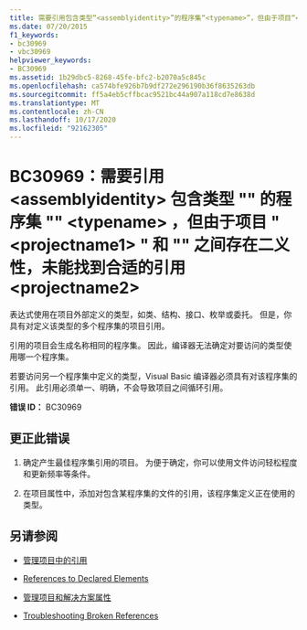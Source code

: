 ```yaml
---
title: 需要引用包含类型“<assemblyidentity>”的程序集“<typename>”，但由于项目“<projectname1>”和“<projectname2>”之间存在二义性，未能找到合适的引用
ms.date: 07/20/2015
f1_keywords:
- bc30969
- vbc30969
helpviewer_keywords:
- BC30969
ms.assetid: 1b29dbc5-8268-45fe-bfc2-b2070a5c845c
ms.openlocfilehash: ca574bfe926b7b9df272e296190b36f8635263db
ms.sourcegitcommit: ff5a4eb5cffbcac9521bc44a907a118cd7e8638d
ms.translationtype: MT
ms.contentlocale: zh-CN
ms.lasthandoff: 10/17/2020
ms.locfileid: "92162305"
---
```

# <a name="bc30969-reference-required-to-assembly-assemblyidentity-containing-type-typename-but-a-suitable-reference-could-not-be-found-due-to-ambiguity-between-projects-projectname1-and-projectname2"></a>BC30969：需要引用 \<assemblyidentity> 包含类型 "" 的程序集 "" \<typename> ，但由于项目 " \<projectname1> " 和 "" 之间存在二义性，未能找到合适的引用 \<projectname2>

表达式使用在项目外部定义的类型，如类、结构、接口、枚举或委托。 但是，你具有对定义该类型的多个程序集的项目引用。

 引用的项目会生成名称相同的程序集。 因此，编译器无法确定对要访问的类型使用哪一个程序集。

 若要访问另一个程序集中定义的类型，Visual Basic 编译器必须具有对该程序集的引用。 此引用必须单一、明确，不会导致项目之间循环引用。

 **错误 ID：** BC30969

## <a name="to-correct-this-error"></a>更正此错误

1. 确定产生最佳程序集引用的项目。 为便于确定，你可以使用文件访问轻松程度和更新频率等条件。

2. 在项目属性中，添加对包含某程序集的文件的引用，该程序集定义正在使用的类型。

## <a name="see-also"></a>另请参阅

- [管理项目中的引用](/visualstudio/ide/managing-references-in-a-project)
- [References to Declared Elements](../../programming-guide/language-features/declared-elements/references-to-declared-elements.md)

- [管理项目和解决方案属性](/visualstudio/ide/managing-project-and-solution-properties)
- [Troubleshooting Broken References](/visualstudio/ide/troubleshooting-broken-references)
